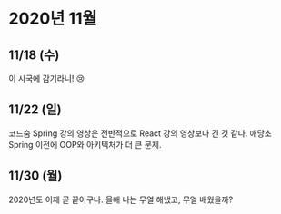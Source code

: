 # 2020년 11월

## 11/18 (수)

이 시국에 감기라니! 😢

## 11/22 (일)

코드숨 Spring 강의 영상은 전반적으로 React 강의 영상보다 긴 것 같다.
애당초 Spring 이전에 OOP와 아키텍처가 더 큰 문제.

## 11/30 (월)

2020년도 이제 곧 끝이구나.
올해 나는 무얼 해냈고, 무얼 배웠을까?
